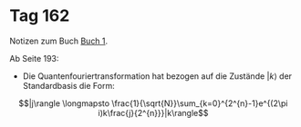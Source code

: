 # Tag 162

Notizen zum Buch [Buch 1](../Buch1.md).

Ab Seite 193:
* Die Quantenfouriertransformation hat bezogen auf die Zustände $|k\rangle$ der Standardbasis die Form:
```math
|j\rangle \longmapsto \frac{1}{\sqrt{N}}\sum_{k=0}^{2^{n}-1}e^{(2\pi i)k\frac{j}{2^{n}}}|k\rangle
```
